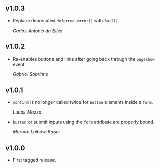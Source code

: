 ## v1.0.3

* Replace deprecated `deferred.error()` with `fail()`.

  *Carlos Antonio da Silva*
## v1.0.2

* Re-enables buttons and links after going back through the `pageshow` event.

  *Gabriel Sobrinho*

## v1.0.1

* `confirm` is no longer called twice for `button` elements inside a `form`.

  *Lucas Mazza*

* `button` or submit inputs using the `form` attribute are properly bound.

  *Marnen Laibow-Koser*

## v1.0.0

* First tagged release.
